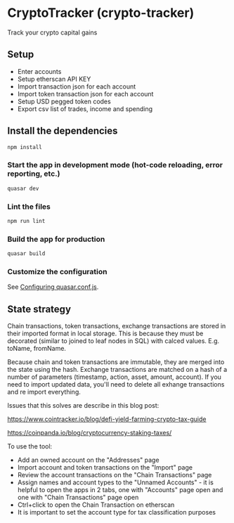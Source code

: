 # CryptoTracker (crypto-tracker)

Track your crypto capital gains

## Setup

- Enter accounts
- Setup etherscan API KEY
- Import transaction json for each account
- Import token transaction json for each account
- Setup USD pegged token codes
- Export csv list of trades, income and spending


## Install the dependencies
```bash
npm install
```

### Start the app in development mode (hot-code reloading, error reporting, etc.)
```bash
quasar dev
```

### Lint the files
```bash
npm run lint
```

### Build the app for production
```bash
quasar build
```

### Customize the configuration
See [Configuring quasar.conf.js](https://quasar.dev/quasar-cli/quasar-conf-js).


## State strategy

Chain transactions, token transactions, exchange transactions are stored in their imported format in local storage. This is because they must be decorated (similar to joined to leaf nodes in SQL) with calced values. E.g. toName, fromName.

Because chain and token transactions are immutable, they are merged into the state using the hash. Exchange transactions are matched on a hash of a number of parameters (timestamp, action, asset, amount, account). If you need to import updated data, you'll need to delete all exhange transactions and re import everything.

Issues that this solves are describe in this blog post:

https://www.cointracker.io/blog/defi-yield-farming-crypto-tax-guide

https://coinpanda.io/blog/cryptocurrency-staking-taxes/

To use the tool:

- Add an owned account on the "Addresses" page
- Import account and token transactions on the "Import" page
- Review the account transactions on the "Chain Transactions" page
- Assign names and account types to the "Unnamed Accounts" - it is helpful to open the apps in 2 tabs, one with "Accounts" page open and one with "Chain Transactions" page open
- Ctrl+click to open the Chain Transaction on etherscan
- It is important to set the account type for tax classification purposes